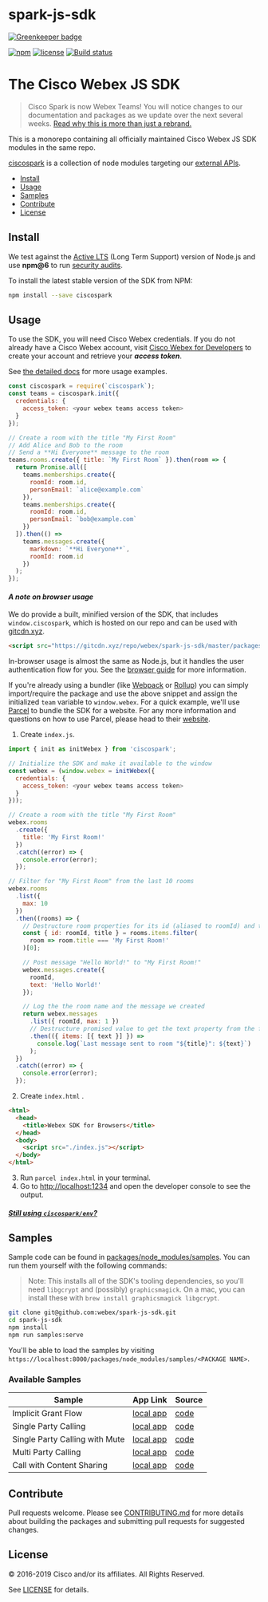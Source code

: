 # spark-js-sdk

[![Greenkeeper badge](https://badges.greenkeeper.io/ciscospark/spark-js-sdk.svg)](https://greenkeeper.io/)

[![npm](https://img.shields.io/npm/v/ciscospark.svg?maxAge=86400)](https://www.npmjs.com/package/ciscospark)
[![license](https://img.shields.io/github/license/ciscospark/spark-js-sdk.svg)](https://github.com/webex/spark-js-sdk/blob/master/LICENSE)
[![Build status](https://ci.appveyor.com/api/projects/status/tb1i5vdhy5e3xsgv/branch/master?svg=true)](https://ci.appveyor.com/project/ianwremmel/spark-js-sdk/branch/master)

# The Cisco Webex JS SDK

> Cisco Spark is now Webex Teams! You will notice changes to our documentation and packages as we update over the next several weeks. [Read why this is more than just a rebrand.](https://developer.webex.com/blog/blog-details-9738.html)

This is a monorepo containing all officially maintained Cisco Webex JS SDK modules in the same repo.

[ciscospark](/packages/node_modules/ciscospark) is a collection of node modules targeting our [external APIs](https://developers.ciscospark.com).

- [Install](#install)
- [Usage](#usage)
- [Samples](#samples)
- [Contribute](#contribute)
- [License](#license)

## Install

We test against the [Active LTS](https://github.com/nodejs/Release#release-schedule) (Long Term Support) version of Node.js and use **npm@6** to run [security audits](https://docs.npmjs.com/getting-started/running-a-security-audit).

To install the latest stable version of the SDK from NPM:

```bash
npm install --save ciscospark
```

## Usage

To use the SDK, you will need Cisco Webex credentials. If you do not already have a Cisco Webex account, visit
[Cisco Webex for Developers](https://developer.webex.com/) to create your account and retrieve your **_access token_**.

See [the detailed docs](https://webex.github.io/spark-js-sdk/) for more usage examples.

```javascript
const ciscospark = require(`ciscospark`);
const teams = ciscospark.init({
  credentials: {
    access_token: <your webex teams access token>
  }
});

// Create a room with the title "My First Room"
// Add Alice and Bob to the room
// Send a **Hi Everyone** message to the room
teams.rooms.create({ title: `My First Room` }).then(room => {
  return Promise.all([
    teams.memberships.create({
      roomId: room.id,
      personEmail: `alice@example.com`
    }),
    teams.memberships.create({
      roomId: room.id,
      personEmail: `bob@example.com`
    })
  ]).then(() =>
    teams.messages.create({
      markdown: `**Hi Everyone**`,
      roomId: room.id
    })
  );
});
```

#### _A note on browser usage_

We do provide a built, minified version of the SDK, that includes `window.ciscospark`, which is hosted on our repo and can be used with [gitcdn.xyz](https://gitcdn.xyz/).

```html
<script src="https://gitcdn.xyz/repo/webex/spark-js-sdk/master/packages/node_modules/ciscospark/umd/ciscospark.min.js"></script>
```

In-browser usage is almost the same as Node.js, but it handles the user authentication flow for you. See the [browser guide](https://webex.github.io/spark-js-sdk/guides/browsers/) for more information.

If you're already using a bundler (like [Webpack](https://webpack.js.org/) or [Rollup](https://rollupjs.org/)) you can simply import/require the package and use the above snippet and assign the initialized `team` variable to `window.webex`.
For a quick example, we'll use [Parcel](https://parceljs.org/) to bundle the SDK for a website. For any more information and questions on how to use Parcel, please head to their [website](https://parceljs.org/).

1. Create `index.js`.

```javascript
import { init as initWebex } from 'ciscospark';

// Initialize the SDK and make it available to the window
const webex = (window.webex = initWebex({
  credentials: {
    access_token: <your webex teams access token>
  }
}));

// Create a room with the title "My First Room"
webex.rooms
  .create({
    title: 'My First Room!'
  })
  .catch((error) => {
    console.error(error);
  });

// Filter for "My First Room" from the last 10 rooms
webex.rooms
  .list({
    max: 10
  })
  .then((rooms) => {
    // Destructure room properties for its id (aliased to roomId) and title
    const { id: roomId, title } = rooms.items.filter(
      room => room.title === 'My First Room!'
    )[0];

    // Post message "Hello World!" to "My First Room!"
    webex.messages.create({
      roomId,
      text: 'Hello World!'
    });

    // Log the the room name and the message we created
    return webex.messages
      .list({ roomId, max: 1 })
      // Destructure promised value to get the text property from the first item in items array
      .then(({ items: [{ text }] }) =>
        console.log(`Last message sent to room "${title}": ${text}`)
      );
  })
  .catch((error) => {
    console.error(error);
  });
```

2. Create `index.html` .

```html
<html>
  <head>
    <title>Webex SDK for Browsers</title>
  </head>
  <body>
    <script src="./index.js"></script>
  </body>
</html>
```

3. Run `parcel index.html` in your terminal.
4. Go to [http://localhost:1234](http://localhost:1234) and open the developer console to see the output.

#### _[Still using `ciscospark/env`?](documentation/ciscospark.md#nodejs)_

## Samples

Sample code can be found in [packages/node_modules/samples](./packages/node_modules/samples). You can run them yourself with the following commands:

> Note: This installs all of the SDK's tooling dependencies, so you'll need `libgcrypt` and (possibly) `graphicsmagick`.
> On a mac, you can install these with `brew install graphicsmagick libgcrypt`.

```bash
git clone git@github.com:webex/spark-js-sdk.git
cd spark-js-sdk
npm install
npm run samples:serve
```

You'll be able to load the samples by visiting `https://localhost:8000/packages/node_modules/samples/<PACKAGE NAME>`.

### Available Samples

| Sample | App Link | Source |
| ------ | -------- | ------ |
| Implicit Grant Flow | [local app](https://localhost:8000/packages/node_modules/samples/browser-auth-implicit) | [code](./packages/node_modules/samples/browser-auth-implicit) |
| Single Party Calling | [local app](https://localhost:8000/packages/node_modules/samples/browser-single-party-call) | [code](./packages/node_modules/samples/browser-single-party-call) |
| Single Party Calling with Mute | [local app](https://localhost:8000/packages/node_modules/samples/browser-single-party-call-with-mute) | [code](./packages/node_modules/samples/browser-single-party-call-with-mute) |
| Multi Party Calling | [local app](https://localhost:8000/packages/node_modules/samples/browser-multi-party-call) | [code](./packages/node_modules/samples/browser-multi-party-call) |
| Call with Content Sharing | [local app](https://localhost:8000/packages/node_modules/samples/browser-call-with-screenshare) | [code](./packages/node_modules/samples/browser-call-with-screenshare) |

## Contribute

Pull requests welcome. Please see [CONTRIBUTING.md](./CONTRIBUTING.md) for more details about building the packages
and submitting pull requests for suggested changes.

## License

© 2016-2019 Cisco and/or its affiliates. All Rights Reserved.

See [LICENSE](LICENSE) for details.